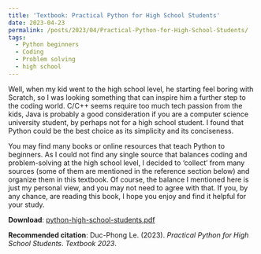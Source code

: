 ```yaml
---
title: 'Textbook: Practical Python for High School Students'
date: 2023-04-23
permalink: /posts/2023/04/Practical-Python-for-High-School-Students/
tags:
  - Python beginners
  - Coding
  - Problem solving 
  - high school
---
```


Well, when my kid went to the high school level, he starting feel boring with Scratch, so I was looking something that can inspire him a further step to the coding world. C/C++ seems require too much tech passion from the kids, Java is probably a good consideration if you are a computer science university student, by perhaps not for a high school student. I found that Python could be the best choice as its simplicity and its conciseness. 


You may find many books or online resources that teach Python to beginners. As I could not find any single source that balances coding and problem-solving at the high school level, I decided to ‘collect’ from many sources (some of them are mentioned in the reference section below) and organize them in this textbook. Of course, the balance I mentioned here is just my personal view, and you may not need to agree with that. If you, by any chance, are reading this book, I hope you enjoy and find it helpful for your study.

**Download**: [python-high-school-students.pdf](https://dple.github.io/files/python-high-school-students.pdf)

**Recommended citation**: Duc-Phong Le. (2023). *Practical Python for High School Students*. <i>Textbook 2023</i>.